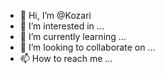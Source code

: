 - 👋 Hi, I’m @Kozari
- 👀 I’m interested in ...
- 🌱 I’m currently learning ...
- 💞️ I’m looking to collaborate on ...
- 📫 How to reach me ...

<!---
Kozari/Kozari is a ✨ special ✨ repository because its `README.md` (this file) appears on your GitHub profile.
You can click the Preview link to take a look at your changes.
--->
